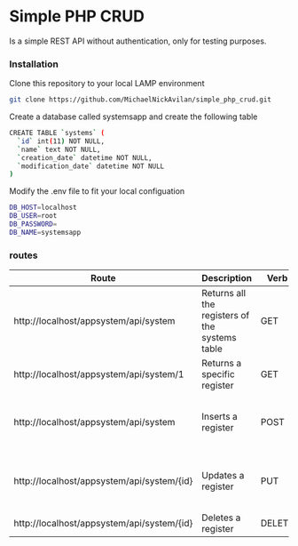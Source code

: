 # Simple PHP CRUD
Is a simple REST API without authentication, only for testing purposes.

### Installation
Clone this repository to your local LAMP environment
```sh
git clone https://github.com/MichaelNickAvilan/simple_php_crud.git
```
Create a database called systemsapp and create the following table
```sh
CREATE TABLE `systems` (
  `id` int(11) NOT NULL,
  `name` text NOT NULL,
  `creation_date` datetime NOT NULL,
  `modification_date` datetime NOT NULL
)
```
Modify the .env file to fit your local configuation
```sh
DB_HOST=localhost
DB_USER=root
DB_PASSWORD=
DB_NAME=systemsapp
```

### routes
| Route | Description | Verb | Payload |
| ------ | ------ | ------ | ------ |
| http://localhost/appsystem/api/system | Returns all the registers of the systems table | GET | N/A |
| http://localhost/appsystem/api/system/1 | Returns a specific register | GET | N/A |
| http://localhost/appsystem/api/system | Inserts a register | POST | { "name" : "The system name" } |
| http://localhost/appsystem/api/system/{id} | Updates a register | PUT | { "name" : "The system name" } |
| http://localhost/appsystem/api/system/{id} | Deletes a register | DELETE | N/A |